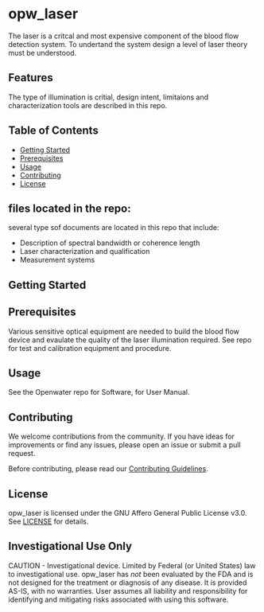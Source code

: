 # opw_laser
The laser is a critcal and most expensive component of the blood flow detection system.
To undertand the system design a level of laser theory must be understood.

## Features
The type of illumination is critial, design intent, limitaions and characterization tools are described in this repo.

## Table of Contents
- [Getting Started](#getting-started)
- [Prerequisites](#prerequisites)
- [Usage](#usage)
- [Contributing](#contributing)
- [License](#license)

## files located in the repo:
several type sof documents are located in this repo that include:
* Description of spectral bandwidth or coherence length
* Laser characterization and qualification
* Measurement systems

## Getting Started

## Prerequisites

Various sensitive optical equipment are needed to build the blood flow device and evaulate the quality of the laser illumination required. See repo for test and calibration equipment and procedure.

## Usage

See the Openwater repo for Software, for User Manual. 


## Contributing

We welcome contributions from the community. If you have ideas for improvements or find any issues, please open an issue or submit a pull request.

Before contributing, please read our [Contributing Guidelines](CONTRIBUTING.md).

## License

opw_laser is licensed under the GNU Affero General Public License v3.0. See [LICENSE](LICENSE) for details.

## Investigational Use Only
CAUTION - Investigational device. Limited by Federal (or United States) law to investigational use. opw_laser has *not* been evaluated by the FDA and is not designed for the treatment or diagnosis of any disease. It is provided AS-IS, with no warranties. User assumes all liability and responsibility for identifying and mitigating risks associated with using this software.

